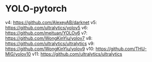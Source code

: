 # YOLO-pytorch
  v4:  https://github.com/AlexeyAB/darknet
  v5:  https://github.com/ultralytics/yolov5
  v6:  https://github.com/meituan/YOLOv6
  v7:  https://github.com/WongKinYiu/yolov7
  v8:  https://github.com/ultralytics/ultralytics
  v9:  https://github.com/WongKinYiu/yolov9
  v10: https://github.com/THU-MIG/yolov10
  v11: https://github.com/ultralytics/ultralytics

